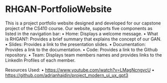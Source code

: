 # RHGAN-PortfolioWebsite

This is a project portfolio website designed and developed for our capstone project of the CS410 course.
Our website, supports five components as listed in the navigation bar:
  • Home: Displays a welcome message.
  • What is RHGAN?: Provides a brief summary that explains the concept of our GAN.
  • Slides: Provides a link to the presentation slides.
  • Documentation: Provides a link to the documentation.
  • Code: Provides a link to the Github repository.
  • Team: Displays team members names and provides links to the LinkedIn Profiles of each member. 


Resources Used: 
  • https://www.youtube.com/watch?v=LMagNcngvcU
  • https://github.com/adrianhajdin/project_modern_ui_ux_gpt3
  
